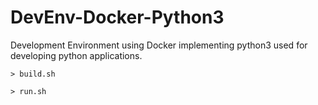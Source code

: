 # DevEnv-Docker-Python3
Development Environment using Docker implementing python3 used for developing python applications.

`> build.sh`

`> run.sh`
